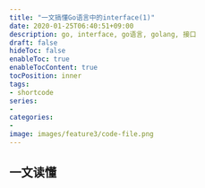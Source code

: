 ```yaml
---
title: "一文搞懂Go语言中的interface(1)"
date: 2020-01-25T06:40:51+09:00
description: go, interface, go语言, golang, 接口
draft: false
hideToc: false
enableToc: true
enableTocContent: true
tocPosition: inner
tags:
- shortcode
series:
-
categories:
-
image: images/feature3/code-file.png
---
```


## 一文读懂